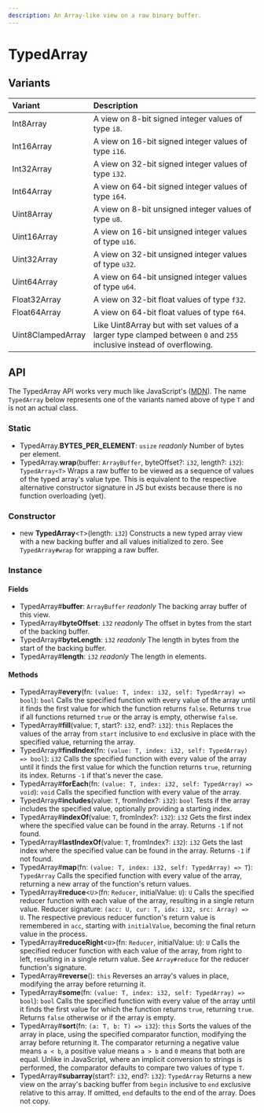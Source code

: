 ```yaml
---
description: An Array-like view on a raw binary buffer.
---
```


# TypedArray

## Variants

| Variant | Description |
| :--- | :--- |
| Int8Array | A view on 8-bit signed integer values of type `i8`. |
| Int16Array | A view on 16-bit signed integer values of type `i16`. |
| Int32Array | A view on 32-bit signed integer values of type `i32`. |
| Int64Array | A view on 64-bit signed integer values of type `i64`. |
| Uint8Array | A view on 8-bit unsigned integer values of type `u8`. |
| Uint16Array | A view on 16-bit unsigned integer values of type `u16`. |
| Uint32Array | A view on 32-bit unsigned integer values of type `u32`. |
| Uint64Array | A view on 64-bit unsigned integer values of type `u64`. |
| Float32Array | A view on 32-bit float values of type `f32`. |
| Float64Array | A view on 64-bit float values of type `f64`. |
| Uint8ClampedArray | Like Uint8Array but with set values of a larger type clamped between `0` and `255` inclusive instead of overflowing. |

## API

The TypedArray API works very much like JavaScript's \([MDN](https://developer.mozilla.org/en-US/docs/Web/JavaScript/Reference/Global_Objects/TypedArray)\). The name `TypedArray` below represents one of the variants named above of type `T` and is not an actual class.

### Static

* TypedArray.**BYTES\_PER\_ELEMENT**: `usize` _readonly_ Number of bytes per element.
* TypedArray.**wrap**\(buffer: `ArrayBuffer`, byteOffset?: `i32`, length?: `i32`\): `TypedArray<T>` Wraps a raw buffer to be viewed as a sequence of values of the typed array's value type. This is equivalent to the respective alternative constructor signature in JS but exists because there is no function overloading \(yet\).

### Constructor

* new **TypedArray**&lt;`T`&gt;\(length: `i32`\) Constructs a new typed array view with a new backing buffer and all values initialized to zero. See `TypedArray#wrap` for wrapping a raw buffer.

### Instance

#### Fields

* TypedArray\#**buffer**: `ArrayBuffer` _readonly_ The backing array buffer of this view.
* TypedArray\#**byteOffset**: `i32` _readonly_ The offset in bytes from the start of the backing buffer.
* TypedArray\#**byteLength**: `i32` _readonly_ The length in bytes from the start of the backing buffer.
* TypedArray\#**length**: `i32` _readonly_ The length in elements.

#### Methods

* TypedArray\#**every**\(fn: `(value: T, index: i32, self: TypedArray) => bool`\): `bool` Calls the specified function with every value of the array until it finds the first value for which the function returns `false`. Returns `true` if all functions returned `true` or the array is empty, otherwise `false`.
* TypedArray\#**fill**\(value: `T`, start?: `i32`, end?: `i32`\): `this` Replaces the values of the array from `start` inclusive to `end` exclusive in place with the specified value, returning the array.
* TypedArray\#**findIndex**\(fn: `(value: T, index: i32, self: TypedArray) => bool`\): `i32` Calls the specified function with every value of the array until it finds the first value for which the function returns `true`, returning its index. Returns `-1` if that's never the case.
* TypedArray\#**forEach**\(fn: `(value: T, index: i32, self: TypedArray) => void`\): `void` Calls the specified function with every value of the array.
* TypedArray\#**includes**\(value: `T`, fromIndex?: `i32`\): `bool` Tests if the array includes the specified value, optionally providing a starting index.
* TypedArray\#**indexOf**\(value: `T`, fromIndex?: `i32`\): `i32` Gets the first index where the specified value can be found in the array. Returns `-1` if not found.
* TypedArray\#**lastIndexOf**\(value: `T`, fromIndex?: `i32`\): `i32` Gets the last index where the specified value can be found in the array. Returns `-1` if not found.
* TypedArray\#**map**\(fn: `(value: T, index: i32, self: TypedArray) => T`\): `TypedArray` Calls the specified function with every value of the array, returning a new array of the function's return values.
* TypedArray\#**reduce**&lt;`U`&gt;\(fn: `Reducer`, initialValue: `U`\): `U` Calls the specified reducer function with each value of the array, resulting in a single return value. Reducer signature: `(acc: U, cur: T, idx: i32, src: Array) => U`.  The respective previous reducer function's return value is remembered in `acc`, starting with `initialValue`, becoming the final return value in the process.
* TypedArray\#**reduceRight**&lt;`U`&gt;\(fn: `Reducer`, initialValue: `U`\): `U` Calls the specified reducer function with each value of the array, from right to left, resulting in a single return value. See `Array#reduce` for the reducer function's signature.
* TypedArray\#**reverse**\(\): `this` Reverses an array's values in place, modifying the array before returning it.
* TypedArray\#**some**\(fn: `(value: T, index: i32, self: TypedArray) => bool`\): `bool` Calls the specified function with every value of the array until it finds the first value for which the function returns `true`, returning `true`. Returns `false` otherwise or if the array is empty.
* TypedArray\#**sort**\(fn: `(a: T, b: T) => i32`\): `this` Sorts the values of the array in place, using the specified comparator function, modifying the array before returning it. The comparator returning a negative value means `a < b`, a positive value means `a > b` and `0` means that both are equal. Unlike in JavaScript, where an implicit conversion to strings is performed, the comparator defaults to compare two values of type `T`.
* TypedArray\#**subarray**\(start?: `i32`, end?: `i32`\): `TypedArray` Returns a new view on the array's backing buffer from `begin` inclusive to `end` exclusive relative to this array. If omitted, `end` defaults to the end of the array. Does not copy.

